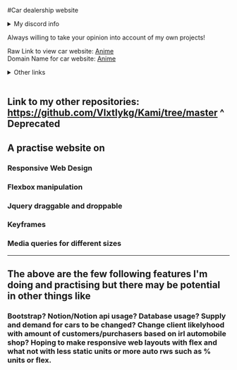 #Car dealership website
<details><summary>My discord info</summary>📞📖 How to reach me: Add me on Discord @ Kami#7715 or join discord.gg/sbs and ping me!<br>
  💬 Ask me about something on discord, I may answer it!<br></details>

Always willing to take your opinion into account of my own projects! <br>

Raw Link to view car website: <a href="https://github.com/VlxtIykg/Rws_Car_Website/">Anime</a> <br>
Domain Name for car website: <a href="http://car.kami-x.tk/" target="_blank">Anime</a> 

<details><summary>Other links</summary>
Raw Link to view anime website: <a href="https://github.com/VlxtIykg/Anime-Info-website/">Anime</a> <br>
Domain Name for anime website: <a href="http://aws.kami-x.tk/" target="_blank">Anime</a> 
</details>
<br>


Link to my other repositories: https://github.com/VlxtIykg/Kami/tree/master
^ Deprecated
----
## A practise website on
### Responsive Web Design
### Flexbox manipulation
### Jquery draggable and droppable
### Keyframes
### Media queries for different sizes
----
## The above are the few following features I'm doing and practising but there may be potential in other things like
### Bootstrap? Notion/Notion api usage? Database usage? Supply and demand for cars to be changed? Change client likelyhood with amount of customers/purchasers based on irl automobile shop? Hoping to make responsive web layouts with flex and what not with less static units or more auto rws such as % units or flex.